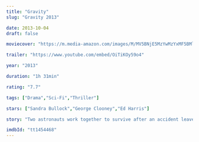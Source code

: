 ```yaml
---
title: "Gravity"
slug: "Gravity 2013"

date: 2013-10-04
draft: false

moviecover: "https://m.media-amazon.com/images/M/MV5BNjE5MzYwMzYxMF5BMl5BanBnXkFtZTcwOTk4MTk0OQ@@._V1_UX182_CR0,0,182,268_AL_.jpg"

trailer: "https://www.youtube.com/embed/OiTiKOy59o4"

year: "2013"

duration: "1h 31min"

rating: "7.7"

tags: ["Drama","Sci-Fi","Thriller"]

stars: ["Sandra Bullock","George Clooney","Ed Harris"]

story: "Two astronauts work together to survive after an accident leaves them stranded in space."

imdbId: "tt1454468"
---
```


